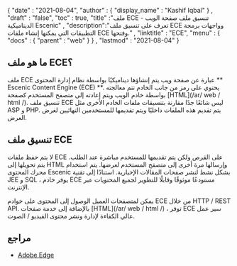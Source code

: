 {
  "date" : "2021-08-04",
  "author" : {
    "display_name" : "Kashif Iqbal"
} ,
  "draft" : "false",
  "toc" : true,
  "title" :"ملف ECE - تنسيق ملف صفحة الويب الديناميكية Escenic" ,
  "description":"تعرف على تنسيق ملف ECE وواجهات برمجة التطبيقات التي يمكنها إنشاء ملفات ECE وفتحها." ,
  "linktitle" : "ECE",
  "menu" : {
    "docs" : {
      "parent" : "web"
}
} ,
  "lastmod" : "2021-08-04"
}

## ما هو ملف ECE؟

ملف ECE عبارة عن صفحة ويب يتم إنشاؤها ديناميكيًا بواسطة نظام إدارة المحتوى ** Escenic Content Engine (ECE) **. يحتوي على رمز من جانب الخادم تتم معالجته بواسطة خادم الويب ويتم إعادته إلى متصفح المستخدم كصفحة [HTML](/ar/ web / html /). تنسيق ملف ECE ليس شائعًا جدًا مقارنة بتنسيقات ملفات الخادم الأخرى مثل ASP و PHP. يتم تقديم هذه الملفات داخليًا ويتم تقديمها للمستخدمين النهائيين لغرض العرض.

## تنسيق ملف ECE

لا يتم حفظ ملفات ECE على القرص ولكن يتم تقديمها للمستخدم مباشرة عند الطلب. يتم تحويلها إلى HTML وإرسالها مرة أخرى إلى متصفح المستخدم لعرضها. يتم استخدام محرك المحتوى Escenic بشكل نشط لنشر صفحات المقالات الإخبارية. استنادًا إلى تقنية JEE و SQL ، يوفر خادم ECE مستودعًا موثوقًا وقابلًا للتطوير لجميع المحتويات عبر الإنترنت.

يمكن لمتصفحات العميل الوصول إلى المحتوى على خوادم ECE من خلال HTTP / REST API. بالإضافة إلى خدمة صفحات [HTML](/ar/ web / html /) ، توفر ECE سير عمل عالي الكفاءة لإدارة ونشر محتوى الفيديو / الصوت.

## مراجع

* [Adobe Edge](https://www.adobe.com/sea/products/edge-animate.html)

